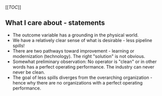 [[_TOC_]]

## What I care about - statements

* The outcome variable has a grounding in the physical world.
* We have a relatively clear sense of what is desirable - less pipeline spills!
* There are two pathways toward improvement - learning or modernization (technology). The right "solution" is not obvious.
* Somewhat preliminary observation: No operator is "clean" or in other words has a perfect operating performance. The industry can never never be clean.
* The goal of less spills diverges from the overarching organization - hence why there are no organizations with a perfect operating performance.